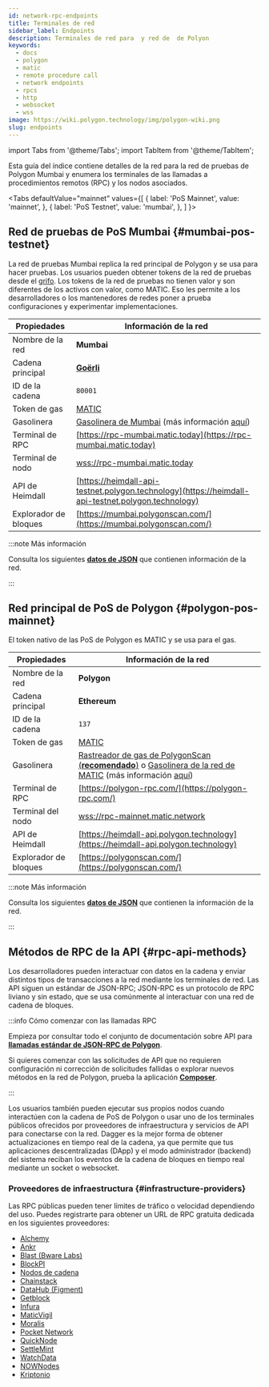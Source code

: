 ```yaml
---
id: network-rpc-endpoints
title: Terminales de red
sidebar_label: Endpoints
description: Terminales de red para  y red de  de Polyon
keywords:
  - docs
  - polygon
  - matic
  - remote procedure call
  - network endpoints
  - rpcs
  - http
  - websocket
  - wss
image: https://wiki.polygon.technology/img/polygon-wiki.png
slug: endpoints
---
```

import Tabs from '@theme/Tabs';
import TabItem from '@theme/TabItem';

Esta guía del índice contiene detalles de la red para la red de pruebas de Polygon Mumbai y enumera los terminales de las llamadas a procedimientos remotos (RPC) y los nodos asociados.

<Tabs
defaultValue="mainnet"
values={[
{ label: 'PoS Mainnet', value: 'mainnet', },
{ label: 'PoS Testnet', value: 'mumbai', },
]
}>
<TabItem value="mumbai">

## Red de pruebas de PoS Mumbai {#mumbai-pos-testnet}

La red de pruebas Mumbai replica la red principal de Polygon y se usa para hacer pruebas. Los usuarios pueden obtener
tokens de la red de pruebas desde el [grifo](https://faucet.polygon.technology/).
Los tokens de la red de pruebas no tienen valor y son diferentes de los activos con valor, como MATIC.
Eso les permite a los desarrolladores o los mantenedores de redes poner a prueba configuraciones y experimentar implementaciones.

| Propiedades | Información de la red |
| ---------------------------------- | ---------------------------------------------------------------- |
| Nombre de la red | **Mumbai** |
| Cadena principal | **[Goërli](https://goerli.net/)** |
| ID de la cadena | `80001` |
| Token de gas | [MATIC](gas-token) |
| Gasolinera | [Gasolinera de Mumbai](https://gasstation-mumbai.matic.today/v2) (más información [aquí](https://docs.polygon.technology/docs/develop/tools/polygon-gas-station/)) |
| Terminal de RPC | [https://rpc-mumbai.matic.today](https://rpc-mumbai.matic.today) |
| Terminal de nodo | [wss://rpc-mumbai.matic.today](wss://rpc-mumbai.matic.today) |
| API de Heimdall | [https://heimdall-api-testnet.polygon.technology](https://heimdall-api-testnet.polygon.technology) |
| Explorador de bloques | [https://mumbai.polygonscan.com/](https://mumbai.polygonscan.com/) |

:::note Más información

Consulta los siguientes [**datos de JSON**](https://static.matic.network/network/testnet/mumbai/index.json) que contienen
información de la red.

:::

</TabItem>
<TabItem value="mainnet">

## Red principal de PoS de Polygon {#polygon-pos-mainnet}

El token nativo de las PoS de Polygon es MATIC y se usa para el gas.

| Propiedades | Información de la red |
| ---------------------------------- | ---------------------------------------------------------------- |
| Nombre de la red | **Polygon** |
| Cadena principal | **Ethereum** |
| ID de la cadena | `137` |
| Token de gas | [MATIC](gas-token) |
| Gasolinera | [Rastreador de gas de PolygonScan (**recomendado**)](https://polygonscan.com/gastracker) o [Gasolinera de la red de MATIC](https://gasstation-mainnet.matic.network/v2) (más información [aquí](https://docs.polygon.technology/docs/develop/tools/polygon-gas-station/)) |
| Terminal de RPC | [https://polygon-rpc.com/](https://polygon-rpc.com/) |
| Terminal del nodo | [wss://rpc-mainnet.matic.network](wss://rpc-mainnet.matic.network) |
| API de Heimdall | [https://heimdall-api.polygon.technology](https://heimdall-api.polygon.technology) |
| Explorador de bloques | [https://polygonscan.com/](https://polygonscan.com/) |

:::note Más información

Consulta los siguientes [**datos de JSON**](https://github.com/maticnetwork/static/blob/master/network/mainnet/v1/index.json)
que contienen la información de la red.

:::

</TabItem>
</Tabs>

## Métodos de RPC de la API {#rpc-api-methods}

Los desarrolladores pueden interactuar con datos en la cadena y enviar distintos tipos de transacciones a
la red mediante los terminales de red. Las API siguen un estándar de JSON-RPC;
JSON-RPC es un protocolo de RPC liviano y sin estado,
que se usa comúnmente al interactuar con una red de cadena de bloques.

:::info Cómo comenzar con las llamadas RPC

Empieza por consultar todo el conjunto de documentación sobre API para
[**llamadas estándar de JSON-RPC de Polygon**](https://edge-docs.polygon.technology/docs/get-started/json-rpc-commands/).

Si quieres comenzar con las solicitudes de API que no requieren configuración ni corrección de solicitudes fallidas o
explorar nuevos métodos en la red de Polygon, prueba la aplicación [**Composer**](https://composer.alchemyapi.io?composer_state=%7B%22chain%22%3A2%2C%22network%22%3A401%2C%22methodName%22%3A%22eth_getBlockByNumber%22%2C%22paramValues%22%3A%5B%22latest%22%2Cfalse%5D%7D).

:::

Los usuarios también pueden ejecutar sus propios nodos cuando interactúen con la cadena de PoS de Polygon o usar
uno de los terminales públicos ofrecidos por proveedores de infraestructura y servicios de API para conectarse con
la red. Dagger es la mejor forma de obtener actualizaciones en tiempo real de la cadena, ya que permite
que tus aplicaciones descentralizadas (DApp) y el modo administrador (backend) del sistema reciban los eventos de la cadena de bloques en tiempo real mediante un socket o websocket.

### Proveedores de infraestructura {#infrastructure-providers}

Las RPC públicas pueden tener límites de tráfico o velocidad dependiendo del uso.
Puedes registrarte para obtener un URL de RPC gratuita dedicada en los siguientes proveedores:

* [Alchemy](https://www.alchemy.com/)
* [Ankr](https://www.ankr.com/)
* [Blast (Bware Labs)](https://blastapi.io/)
* [BlockPI](https://blockpi.io/)
* [Nodos de cadena](https://www.chainnodes.org/)
* [Chainstack](https://chainstack.com/build-better-with-polygon/)
* [DataHub (Figment)](https://datahub.figment.io)
* [Getblock](https://getblock.io/en/)
* [Infura](https://infura.io)
* [MaticVigil](https://rpc.maticvigil.com/)
* [Moralis](https://moralis.io)
* [Pocket Network](https://www.portal.pokt.network/)
* [QuickNode](https://www.quicknode.com/chains/matic)
* [SettleMint](https://docs.settlemint.com/docs/polygon-connect-to-a-node)
* [WatchData](https://docs.watchdata.io/blockchain-apis/polygon-api)
* [NOWNodes](https://nownodes.io/nodes/polygon-matic)
* [Kriptonio](https://kriptonio.com/)